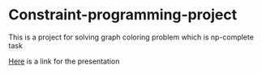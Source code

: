 # Constraint-programming-project

This is a project for solving graph coloring problem which is np-complete task

[Here](https://docs.google.com/presentation/d/1eop23QUZuirkhxyzrbUu4SM5ub8GySI-q6-Ad4VpS4I/edit?usp=sharing) is a link for the presentation


<!-- https://maxpowerwastaken.gitlab.io/model-idiot/posts/graph_coloring_and_minizinc/ -->
